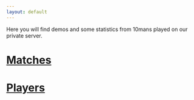 ```yaml
---
layout: default
---
```


Here you will find demos and some statistics from 10mans played on our private server.

# [](header-3) [Matches](/matches)
# [](header-3) [Players](/players)

